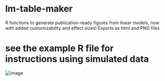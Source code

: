 # lm-table-maker
R functions to generate publication-ready figures from linear models, now with added customizability and effect sizes! Exports as html and PNG files

# see the example R file for instructions using simulated data

![image](https://github.com/patrickmonari/lm-table-maker/assets/61850735/00c67112-ddc7-46b6-bb1e-f4a52aa7517f)
